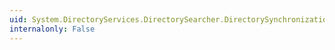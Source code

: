 ```yaml
---
uid: System.DirectoryServices.DirectorySearcher.DirectorySynchronization
internalonly: False
---
```


